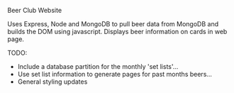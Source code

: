 Beer Club Website

Uses Express, Node and MongoDB to pull beer data from MongoDB and
builds the DOM using javascript. Displays beer information on cards in web
page.

TODO:

- Include a database partition for the monthly 'set lists'...
- Use set list information to generate pages for past months beers...
- General styling updates
